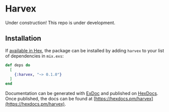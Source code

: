 # Harvex

Under construction! This repo is under development.

## Installation

If [available in Hex](https://hex.pm/docs/publish), the package can be installed
by adding `harvex` to your list of dependencies in `mix.exs`:

```elixir
def deps do
  [
    {:harvex, "~> 0.1.0"}
  ]
end
```

Documentation can be generated with [ExDoc](https://github.com/elixir-lang/ex_doc)
and published on [HexDocs](https://hexdocs.pm). Once published, the docs can
be found at [https://hexdocs.pm/harvex](https://hexdocs.pm/harvex).


